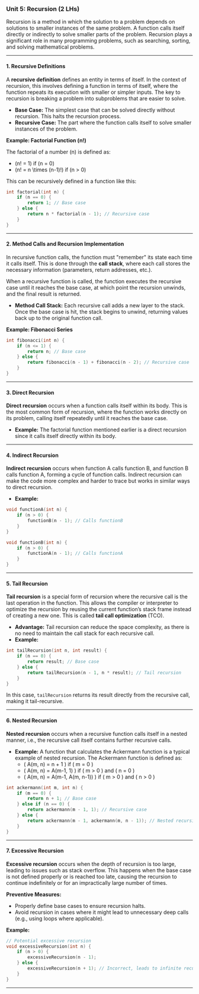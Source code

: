 ### Unit 5: Recursion (2 LHs)

Recursion is a method in which the solution to a problem depends on solutions to smaller instances of the same problem. A function calls itself directly or indirectly to solve smaller parts of the problem. Recursion plays a significant role in many programming problems, such as searching, sorting, and solving mathematical problems.

---

#### **1. Recursive Definitions**
A **recursive definition** defines an entity in terms of itself. In the context of recursion, this involves defining a function in terms of itself, where the function repeats its execution with smaller or simpler inputs. The key to recursion is breaking a problem into subproblems that are easier to solve.

- **Base Case:** The simplest case that can be solved directly without recursion. This halts the recursion process.
- **Recursive Case:** The part where the function calls itself to solve smaller instances of the problem.

**Example: Factorial Function (n!)**

The factorial of a number \(n\) is defined as:
- \(n! = 1\) if \(n = 0\)
- \(n! = n \times (n-1)!\) if \(n > 0\)

This can be recursively defined in a function like this:

```c
int factorial(int n) {
    if (n == 0) {
        return 1; // Base case
    } else {
        return n * factorial(n - 1); // Recursive case
    }
}
```

---

#### **2. Method Calls and Recursion Implementation**
In recursive function calls, the function must "remember" its state each time it calls itself. This is done through the **call stack**, where each call stores the necessary information (parameters, return addresses, etc.).

When a recursive function is called, the function executes the recursive case until it reaches the base case, at which point the recursion unwinds, and the final result is returned.

- **Method Call Stack:** Each recursive call adds a new layer to the stack. Once the base case is hit, the stack begins to unwind, returning values back up to the original function call.

**Example: Fibonacci Series**

```c
int fibonacci(int n) {
    if (n <= 1) {
        return n; // Base case
    } else {
        return fibonacci(n - 1) + fibonacci(n - 2); // Recursive case
    }
}
```

---

#### **3. Direct Recursion**
**Direct recursion** occurs when a function calls itself within its body. This is the most common form of recursion, where the function works directly on its problem, calling itself repeatedly until it reaches the base case.

- **Example:** The factorial function mentioned earlier is a direct recursion since it calls itself directly within its body.

---

#### **4. Indirect Recursion**
**Indirect recursion** occurs when function A calls function B, and function B calls function A, forming a cycle of function calls. Indirect recursion can make the code more complex and harder to trace but works in similar ways to direct recursion.

- **Example:**
  
```c
void functionA(int n) {
    if (n > 0) {
        functionB(n - 1); // Calls functionB
    }
}

void functionB(int n) {
    if (n > 0) {
        functionA(n - 1); // Calls functionA
    }
}
```

---

#### **5. Tail Recursion**
**Tail recursion** is a special form of recursion where the recursive call is the last operation in the function. This allows the compiler or interpreter to optimize the recursion by reusing the current function’s stack frame instead of creating a new one. This is called **tail call optimization** (TCO).

- **Advantage:** Tail recursion can reduce the space complexity, as there is no need to maintain the call stack for each recursive call.
- **Example:**

```c
int tailRecursion(int n, int result) {
    if (n == 0) {
        return result; // Base case
    } else {
        return tailRecursion(n - 1, n * result); // Tail recursion
    }
}
```

In this case, `tailRecursion` returns its result directly from the recursive call, making it tail-recursive.

---

#### **6. Nested Recursion**
**Nested recursion** occurs when a recursive function calls itself in a nested manner, i.e., the recursive call itself contains further recursive calls.

- **Example:** A function that calculates the Ackermann function is a typical example of nested recursion. The Ackermann function is defined as:
  - \( A(m, n) = n + 1 \) if \( m = 0 \)
  - \( A(m, n) = A(m-1, 1) \) if \( m > 0 \) and \( n = 0 \)
  - \( A(m, n) = A(m-1, A(m, n-1)) \) if \( m > 0 \) and \( n > 0 \)

```c
int ackermann(int m, int n) {
    if (m == 0) {
        return n + 1; // Base case
    } else if (n == 0) {
        return ackermann(m - 1, 1); // Recursive case
    } else {
        return ackermann(m - 1, ackermann(m, n - 1)); // Nested recursion
    }
}
```

---

#### **7. Excessive Recursion**
**Excessive recursion** occurs when the depth of recursion is too large, leading to issues such as stack overflow. This happens when the base case is not defined properly or is reached too late, causing the recursion to continue indefinitely or for an impractically large number of times.

**Preventive Measures:**
- Properly define base cases to ensure recursion halts.
- Avoid recursion in cases where it might lead to unnecessary deep calls (e.g., using loops where applicable).

**Example:**

```c
// Potential excessive recursion
void excessiveRecursion(int n) {
    if (n > 0) {
        excessiveRecursion(n - 1);
    } else {
        excessiveRecursion(n + 1); // Incorrect, leads to infinite recursion
    }
}
```

---
